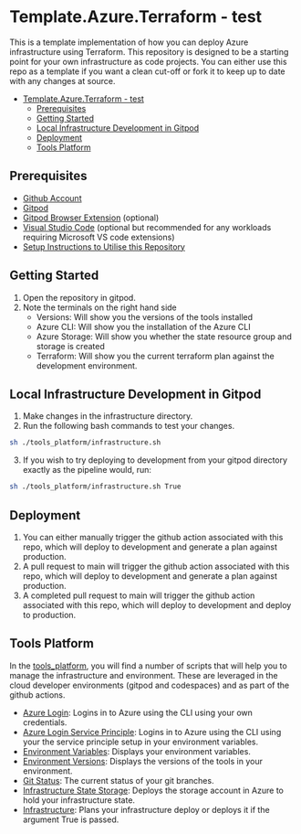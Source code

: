 # Template.Azure.Terraform - test

This is a template implementation of how you can deploy Azure infrastructure using Terraform. This repository is designed to be a starting point for your own infrastructure as code projects. You can either use this repo as a template if you want a clean cut-off or fork it to keep up to date with any changes at source.

- [Template.Azure.Terraform - test](#templateazureterraform---test)
  - [Prerequisites](#prerequisites)
  - [Getting Started](#getting-started)
  - [Local Infrastructure Development in Gitpod](#local-infrastructure-development-in-gitpod)
  - [Deployment](#deployment)
  - [Tools Platform](#tools-platform)

## Prerequisites

- [Github Account](https://www.github.com/)
- [Gitpod](https://gitpod.io/)
- [Gitpod Browser Extension](https://www.gitpod.io/docs/configure/user-settings/browser-extension) (optional)
- [Visual Studio Code](https://code.visualstudio.com/) (optional but recommended for any workloads requiring Microsoft VS code extensions)
- [Setup Instructions to Utilise this Repository](https://github.com/hungovercoders/Template.Azure.Terraform/WIKI.md)

## Getting Started

1. Open the repository in gitpod.
2. Note the terminals on the right hand side
   - Versions: Will show you the versions of the tools installed
   - Azure CLI: Will show you the installation of the Azure CLI
   - Azure Storage: Will show you whether the state resource group and storage is created
   - Terraform: Will show you the current terraform plan against the development environment.

## Local Infrastructure Development in Gitpod

1. Make changes in the infrastructure directory.
2. Run the following bash commands to test your changes.

```bash
sh ./tools_platform/infrastructure.sh
```

3. If you wish to try deploying to development from your gitpod directory exactly as the pipeline would, run:

```bash
sh ./tools_platform/infrastructure.sh True
```

## Deployment

1. You can either manually trigger the github action associated with this repo, which will deploy to development and generate a plan against production.
1. A pull request to main will trigger the github action associated with this repo, which will deploy to development and generate a plan against production.
1. A completed pull request to main will trigger the github action associated with this repo, which will deploy to development and deploy to production.

## Tools Platform

In the [tools_platform](./tools_platform/azure.sh), you will find a number of scripts that will help you to manage the infrastructure and environment. These are leveraged in the cloud developer environments (gitpod and codespaces) and as part of the github actions.

- [Azure Login](./tools_platform/azure_login.sh): Logins in to Azure using the CLI using your own credentials.
- [Azure Login Service Principle](./tools_platform/azure_login_service_principal.sh): Logins in to Azure using the CLI using your the service principle setup in your environment variables.
- [Environment Variables](./tools_platform/environment_variables.sh): Displays your environment variables.
- [Environment Versions](./tools_platform/environment_versions.sh): Displays the versions of the tools in your environment.
- [Git Status](./tools_platform/git_status.sh): The current status of your git branches.
- [Infrastructure State Storage](./tools_platform/infrastructure_state_storage.sh): Deploys the storage account in Azure to hold your infrastructure state.
- [Infrastructure](./tools_platform/infrastructure.sh): Plans your infrastructure deploy or deploys it if the argument True is passed.
